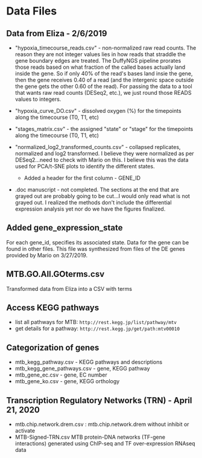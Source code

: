 # Data Files

## Data from Eliza - 2/6/2019

- "hypoxia\_timecourse\_reads.csv" - non-normalized raw read counts. The reason they are not integer values lies in how reads that straddle the gene boundary edges are treated. The DuffyNGS pipeline prorates those reads based on what fraction of the called bases actually land inside the gene. So if only 40% of the read's bases land insie the gene, then the gene receives 0.40 of a read (and the intergenic space outside the gene gets the other 0.60 of the read). For passing the data to a tool that wants raw read counts (DESeq2, etc.), we just round those READS values to integers.

- "hypoxia\_curve\_DO.csv" - dissolved oxygen (%) for the timepoints along the timecourse (T0, T1, etc)

- "stages\_matrix.csv" - the assigned "state" or "stage" for the timepoints along the timecourse (T0, T1, etc)

- "normalized\_log2\_transformed\_counts.csv" - collapsed replicates, normalized and log2 transformed. I believe they were normalized as per DESeq2...need to check with Mario on this. I believe this was the data used for PCA/t-SNE plots to identify the different states.
   - Added a header for the first column - GENE\_ID

- .doc manuscript - not completed. The sections at the end that are grayed out are probably going to be cut...I would only read what is not grayed out. I realized the methods don't include the differential expression analysis yet nor do we have the figures finalized.

## Added gene\_expression\_state
For each gene\_id, specifies its associated state. Data for the gene
can be found in other files.
This file was synthesized from files of the DE genes provided
by Mario on 3/27/2019.

## MTB.GO.All.GOterms.csv
Transformed data from Eliza into a CSV with terms

## Access KEGG pathways
- list all pathways for MTB: ``http://rest.kegg.jp/list/pathway/mtv``
- get details for a pathway: ``http://rest.kegg.jp/get/path:mtv00010``

## Categorization of genes
- mtb\_kegg\_pathway.csv - KEGG pathways and descriptions
- mtb\_kegg\_gene\_pathways.csv - gene, KEGG pathway
- mtb\_gene\_ec.csv - gene, EC number
- mtb\_gene\_ko.csv - gene, KEGG orthology

## Transcription Regulatory Networks (TRN) - April 21, 2020
- mtb.chip.network.drem.csv : mtb.chip.network.drem without inhibit or activate
- MTB-Signed-TRN.csv MTB protein-DNA networks (TF-gene interactions) generated using ChIP-seq and TF over-expression RNAseq data

